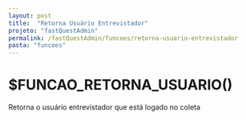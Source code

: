 ```yaml
---
layout: post
title:  "Retorna Usuário Entrevistador"
projeto: "fastQuestAdmin"
permalink: /fastQuestAdmin/funcoes/retorna-usuario-entrevistador
pasta: "funcoes"
---	
```

# $FUNCAO_RETORNA_USUARIO()

Retorna o usuário entrevistador que está logado no coleta